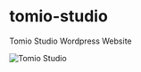 # tomio-studio
Tomio Studio Wordpress Website

![Tomio Studio](/screenshots/TOMIO%20STUDIO%20»%20Video%20Makers.png)

